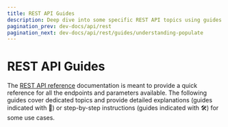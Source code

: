 ```yaml
---
title: REST API Guides
description: Deep dive into some specific REST API topics using guides that extensively explain some use cases or give step-by-step instructions.
pagination_prev: dev-docs/api/rest
pagination_next: dev-docs/api/rest/guides/understanding-populate
---
```


# REST API Guides

The [REST API reference](/dev-docs/api/rest) documentation is meant to provide a quick reference for all the endpoints and parameters available. The following guides cover dedicated topics and provide detailed explanations (guides indicated with 🧠) or step-by-step instructions (guides indicated with 🛠️) for some use cases.

<!-- <CustomDocCardsWrapper> -->

<CustomDocCard emoji="🧠" title="Understanding populate" description="Learn what populating means and how you can use the populate parameter in your REST API queries to add additional fields to your responses." link="/dev-docs/api/rest/guides/understanding-populate" />
<CustomDocCard emoji="🛠️" title="How to populate creator fields" description="Read step-by-step instructions on how to build a custom controller that leverages the populate parameter to add 'createdBy' and 'updatedBy' data to queries responses" link="/dev-docs/api/rest/guides/populate-creator-fields" />

<!-- </CustomDocCardsWrapper> -->
